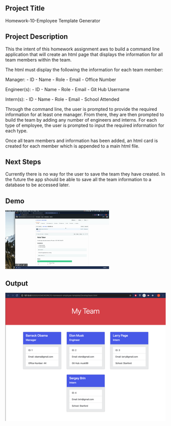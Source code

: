 ## Project Title
Homework-10-Employee Template Generator 

## Project Description
This the intent of this homework assignment aws to build a command line application that will create an html page that displays the information for all team members within the team. 

The html must display the following the information for each team member:

Manager: 
    - ID
    - Name
    - Role
    - Email
    - Office Number

Engineer(s):
    - ID
    - Name
    - Role
    - Email
    - Git Hub Username

Intern(s):
    - ID
    - Name
    - Role
    - Email
    - School Attended

Through the command line, the user is prompted to provide the required information for at least one manager. From there, they are then prompted to build the team by adding any number of engineers and interns. For each type of employee, the user is prompted to input the required information for each type. 

Once all team members and information has been added, an html card is created for each member which is appended to a main html file. 

## Next Steps
Currently there is no way for the user to save the team they have created. In the future the app should be able to save all the team information to a database to be accessed later. 

## Demo

![demo](demo.gif)

## Output 

![team](team-output.png)